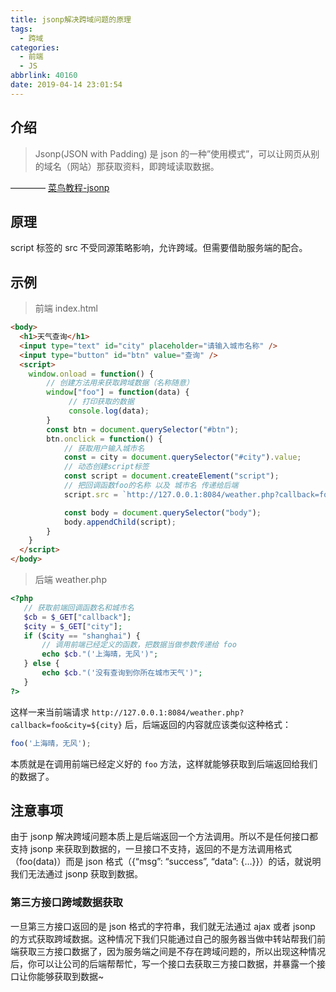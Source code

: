 ```yaml
---
title: jsonp解决跨域问题的原理
tags:
  - 跨域
categories:
  - 前端
  - JS
abbrlink: 40160
date: 2019-04-14 23:01:54
---
```


## 介绍

> Jsonp(JSON with Padding) 是 json 的一种”使用模式”，可以让网页从别的域名（网站）那获取资料，即跨域读取数据。

———— [菜鸟教程-jsonp](https://www.runoob.com/json/json-jsonp.html)

<!-- more -->

## 原理

script 标签的 src 不受同源策略影响，允许跨域。但需要借助服务端的配合。

## 示例

> 前端 index.html

```html
<body>
  <h1>天气查询</h1>
  <input type="text" id="city" placeholder="请输入城市名称" />
  <input type="button" id="btn" value="查询" />
  <script>
    window.onload = function() {
        // 创建方法用来获取跨域数据（名称随意）
        window["foo"] = function(data) {
             // 打印获取的数据
             console.log(data);
        }
        const btn = document.querySelector("#btn");
        btn.onclick = function() {
            // 获取用户输入城市名
            const = city = document.querySelector("#city").value;
            // 动态创建script标签
            const script = document.createElement("script");
            // 把回调函数foo的名称 以及 城市名 传递给后端
            script.src = `http://127.0.0.1:8084/weather.php?callback=foo&city=${city}`;

            const body = document.querySelector("body");
            body.appendChild(script);
        }
    }
  </script>
</body>
```

> 后端 weather.php

```php
<?php
   // 获取前端回调函数名和城市名
   $cb = $_GET["callback"];
   $city = $_GET["city"];
   if ($city == "shanghai") {
       // 调用前端已经定义的函数，把数据当做参数传递给 foo
       echo $cb."('上海晴，无风')";
   } else {
       echo $cb."('没有查询到你所在城市天气')";
   }
?>
```

这样一来当前端请求 `http://127.0.0.1:8084/weather.php?callback=foo&city=${city}` 后，后端返回的内容就应该类似这种格式：

```js
foo('上海晴，无风');
```

本质就是在调用前端已经定义好的 `foo` 方法，这样就能够获取到后端返回给我们的数据了。

## 注意事项

由于 jsonp 解决跨域问题本质上是后端返回一个方法调用。所以不是任何接口都支持 jsonp 来获取到数据的，一旦接口不支持，返回的不是方法调用格式（foo(data)）而是 json 格式（{“msg”: “success”, “data”: {…}}）的话，就说明我们无法通过 jsonp 获取到数据。

### 第三方接口跨域数据获取

一旦第三方接口返回的是 json 格式的字符串，我们就无法通过 ajax 或者 jsonp 的方式获取跨域数据。这种情况下我们只能通过自己的服务器当做中转站帮我们前端获取三方接口数据了，因为服务端之间是不存在跨域问题的，所以出现这种情况后，你可以让公司的后端帮帮忙，写一个接口去获取三方接口数据，并暴露一个接口让你能够获取到数据~
